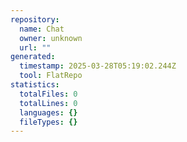 ```yaml
---
repository:
  name: Chat
  owner: unknown
  url: ""
generated:
  timestamp: 2025-03-28T05:19:02.244Z
  tool: FlatRepo
statistics:
  totalFiles: 0
  totalLines: 0
  languages: {}
  fileTypes: {}
---
```


